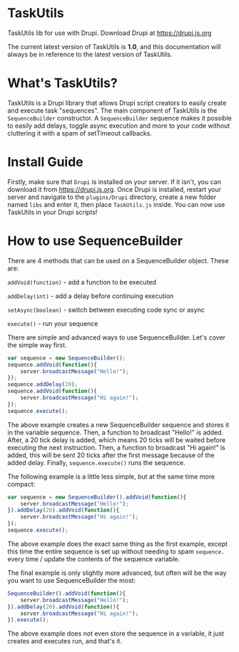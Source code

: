 # TaskUtils
TaskUtils lib for use with Drupi. Download Drupi at https://drupi.js.org

The current latest version of TaskUtils is **1.0**, and this documentation will always be in reference to the latest version of TaskUtils.

# What's TaskUtils?
TaskUtils is a Drupi library that allows Drupi script creators to easily create and execute task "sequences". The main component of TaskUtils is the `SequenceBuilder` constructor. A `SequenceBuilder` sequence makes it possible to easily add delays, toggle async execution and more to your code without cluttering it with a spam of setTimeout callbacks.

# Install Guide
Firstly, make sure that `Drupi` is installed on your server. If it isn't, you can download it from https://drupi.js.org. Once Drupi is installed, restart your server and navigate to the `plugins/Drupi` directory, create a new folder named `libs` and enter it, then place `TaskUtils.js` inside. You can now use TaskUtils in your Drupi scripts!

# How to use SequenceBuilder

There are 4 methods that can be used on a SequenceBuilder object. These are:

`addVoid(function)` - add a function to be executed

`addDelay(int)` - add a delay before continuing execution

`setAsync(boolean)` - switch between executing code sync or async

`execute()` - run your sequence

There are simple and advanced ways to use SequenceBuilder. Let's cover the simple way first.

```js
var sequence = new SequenceBuilder();
sequence.addVoid(function(){
    server.broadcastMessage("Hello!");
});
sequence.addDelay(20);
sequence.addVoid(function(){
    server.broadcastMessage("Hi again!");
});
sequence.execute();
```

The above example creates a new SequenceBuilder sequence and stores it in the variable sequence. Then, a function to broadcast "Hello!" is added. After, a 20 tick delay is added, which means 20 ticks will be waited before executing the next instruction. Then, a function to broadcast "Hi again!" is added, this will be sent 20 ticks after the first message because of the added delay. Finally, `sequence.execute()` runs the sequence.

The following example is a little less simple, but at the same time more compact:

```js
var sequence = new SequenceBuilder().addVoid(function(){
    server.broadcastMessage("Hello!");
}).addDelay(20).addVoid(function(){
    server.broadcastMessage("Hi again!");
});
sequence.execute();
```

The above example does the exact same thing as the first example, except this time the entire sequence is set up without needing to spam `sequence.` every time / update the contents of the sequence variable.

The final example is only slightly more advanced, but often will be the way you want to use SequenceBuilder the most:

```js
SequenceBuilder().addVoid(function(){
    server.broadcastMessage("Hello!");
}).addDelay(20).addVoid(function(){
    server.broadcastMessage("Hi again!");
}).execute();
```

The above example does not even store the sequence in a variable, it just creates and executes run, and that's it.
